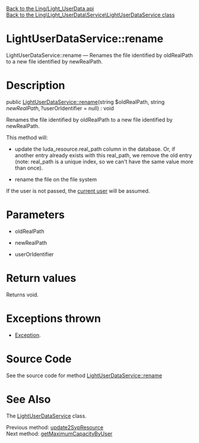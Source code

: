 [Back to the Ling/Light_UserData api](https://github.com/lingtalfi/Light_UserData/blob/master/doc/api/Ling/Light_UserData.md)<br>
[Back to the Ling\Light_UserData\Service\LightUserDataService class](https://github.com/lingtalfi/Light_UserData/blob/master/doc/api/Ling/Light_UserData/Service/LightUserDataService.md)


LightUserDataService::rename
================



LightUserDataService::rename — Renames the file identified by oldRealPath to a new file identified by newRealPath.




Description
================


public [LightUserDataService::rename](https://github.com/lingtalfi/Light_UserData/blob/master/doc/api/Ling/Light_UserData/Service/LightUserDataService/rename.md)(string $oldRealPath, string $newRealPath, ?$userOrIdentifier = null) : void




Renames the file identified by oldRealPath to a new file identified by newRealPath.

This method will:

- update the luda_resource.real_path column in the database.
         Or, if another entry already exists with this real_path, we remove the old entry (note: real_path is a unique index,
         so we can't have the same value more than once).

- rename the file on the file system

If the user is not passed, the [current user](https://github.com/lingtalfi/Light_UserData/blob/master/doc/pages/conception-notes.md#current-user) will be assumed.




Parameters
================


- oldRealPath

    

- newRealPath

    

- userOrIdentifier

    


Return values
================

Returns void.


Exceptions thrown
================

- [Exception](http://php.net/manual/en/class.exception.php).&nbsp;







Source Code
===========
See the source code for method [LightUserDataService::rename](https://github.com/lingtalfi/Light_UserData/blob/master/Service/LightUserDataService.php#L581-L611)


See Also
================

The [LightUserDataService](https://github.com/lingtalfi/Light_UserData/blob/master/doc/api/Ling/Light_UserData/Service/LightUserDataService.md) class.

Previous method: [update2SvpResource](https://github.com/lingtalfi/Light_UserData/blob/master/doc/api/Ling/Light_UserData/Service/LightUserDataService/update2SvpResource.md)<br>Next method: [getMaximumCapacityByUser](https://github.com/lingtalfi/Light_UserData/blob/master/doc/api/Ling/Light_UserData/Service/LightUserDataService/getMaximumCapacityByUser.md)<br>

